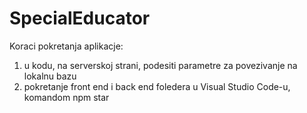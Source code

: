 # SpecialEducator

Koraci pokretanja aplikacje:

1. u kodu, na serverskoj strani, podesiti parametre za povezivanje na lokalnu bazu
2. pokretanje front end i back end foledera u Visual Studio Code-u, komandom npm star
